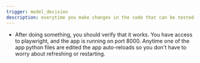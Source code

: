 ```yaml
---
trigger: model_decision
description: everytime you make changes in the code that can be tested
---
```


- After doing something, you should verify that it works. You have access to playwright, and the app is running on port 8000.  Anytime one of the app python files are edited the app auto-reloads so you don't have to worry about refreshing or restarting.